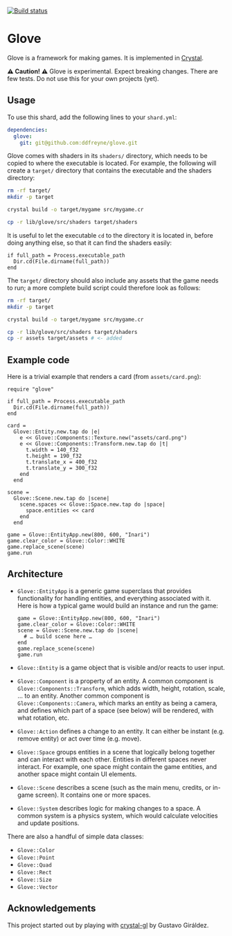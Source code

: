 [![Build status](http://img.shields.io/travis/ddfreyne/glove.svg)](https://travis-ci.org/ddfreyne/glove)

# Glove

Glove is a framework for making games. It is implemented in [Crystal](https://crystal-lang.org/).

**⚠ Caution! ⚠** Glove is experimental. Expect breaking changes. There are few tests. Do not use this for your own projects (yet).

## Usage

To use this shard, add the following lines to your `shard.yml`:

```yaml
dependencies:
  glove:
    git: git@github.com:ddfreyne/glove.git
```

Glove comes with shaders in its `shaders/` directory, which needs to be copied to where the executable is located. For example, the following will create a `target/` directory that contains the executable and the shaders directory:

```bash
rm -rf target/
mkdir -p target

crystal build -o target/mygame src/mygame.cr

cp -r lib/glove/src/shaders target/shaders
```

It is useful to let the executable `cd` to the directory it is located in, before doing anything else, so that it can find the shaders easily:

```crystal
if full_path = Process.executable_path
  Dir.cd(File.dirname(full_path))
end
```

The `target/` directory should also include any assets that the game needs to run; a more complete build script could therefore look as follows:

```bash
rm -rf target/
mkdir -p target

crystal build -o target/mygame src/mygame.cr

cp -r lib/glove/src/shaders target/shaders
cp -r assets target/assets # <- added
```

## Example code

Here is a trivial example that renders a card (from `assets/card.png`):

```crystal
require "glove"

if full_path = Process.executable_path
  Dir.cd(File.dirname(full_path))
end

card =
  Glove::Entity.new.tap do |e|
    e << Glove::Components::Texture.new("assets/card.png")
    e << Glove::Components::Transform.new.tap do |t|
      t.width = 140_f32
      t.height = 190_f32
      t.translate_x = 400_f32
      t.translate_y = 300_f32
    end
  end

scene =
  Glove::Scene.new.tap do |scene|
    scene.spaces << Glove::Space.new.tap do |space|
      space.entities << card
    end
  end

game = Glove::EntityApp.new(800, 600, "Inari")
game.clear_color = Glove::Color::WHITE
game.replace_scene(scene)
game.run
```

## Architecture

* `Glove::EntityApp` is a generic game superclass that provides functionality for handling entities, and everything associated with it. Here is how a typical game would build an instance and run the game:

  ```crystal
  game = Glove::EntityApp.new(800, 600, "Inari")
  game.clear_color = Glove::Color::WHITE
  scene = Glove::Scene.new.tap do |scene|
    # … build scene here …
  end
  game.replace_scene(scene)
  game.run
  ```

* `Glove::Entity` is a game object that is visible and/or reacts to user input.

* `Glove::Component` is a property of an entity. A common component is `Glove::Components::Transform`, which adds width, height, rotation, scale, … to an entity. Another common component is `Glove::Components::Camera`, which marks an entity as being a camera, and defines which part of a space (see below) will be rendered, with what rotation, etc.

* `Glove::Action` defines a change to an entity. It can either be instant (e.g. remove entity) or act over time (e.g. move).

* `Glove::Space` groups entities in a scene that logically belong together and can interact with each other. Entities in different spaces never interact. For example, one space might contain the game entities, and another space might contain UI elements.

* `Glove::Scene` describes a scene (such as the main menu, credits, or in-game screen). It contains one or more spaces.

* `Glove::System` describes logic for making changes to a space. A common system is a physics system, which would calculate velocities and update positions.

There are also a handful of simple data classes:

* `Glove::Color`
* `Glove::Point`
* `Glove::Quad`
* `Glove::Rect`
* `Glove::Size`
* `Glove::Vector`

## Acknowledgements

This project started out by playing with [crystal-gl](https://github.com/ggiraldez/crystal-gl) by Gustavo Giráldez.
